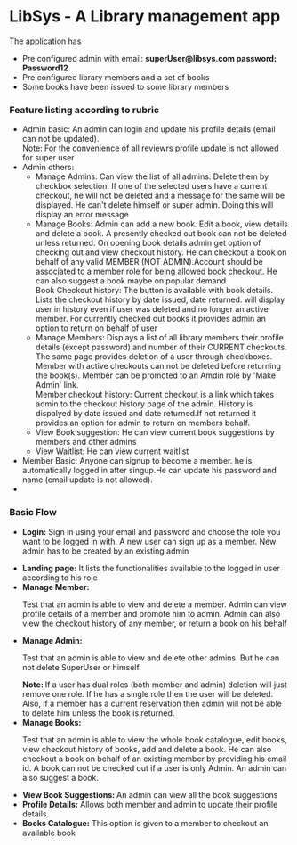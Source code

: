 # LibSys - A Library management app
<title>CSC 517 - Project 1</title>

The application has
<ul>
<li>Pre configured admin with email: <b>superUser@libsys.com password: Password12</b></li>
<li>Pre configured library members and a set of books</li>
<li>Some books have been issued to some library members</li>
</ul>
<h3>Feature listing according to rubric</h3>
<ul>
<li>Admin basic: An admin can login and update his profile details (email can not be updated).<br/>Note: For the convenience of all reviewrs profile update is not allowed for super user</li>
<li>Admin others: 
<ul>
<li>Manage Admins: Can view the list of all admins. Delete them by checkbox selection. If one of the selected users have a current checkout, he will not be deleted and a message for the same will be displayed. He can't delete himself or super admin. Doing this will display an error message</li>
<li>Manage Books: Admin can add a new book. Edit a book, view details and delete a book. A presently checked out book can not be deleted unless returned. On opening book details admin get option of checking out and view checkout history. He can checkout a book on behalf of any valid MEMBER (NOT ADMIN).Account should be associated to a member role for being allowed book checkout. He can also suggest a book maybe on popular demand<br/>
Book Checkout history: The button is available with book details. Lists the checkout history by date issued, date returned. will display user in history even if user was deleted and no longer an active member. For currently checked out books it provides admin an option to return on behalf of user </li>
<li>Manage Members: Displays a list of all library members their profile details (except password) and number of their CURRENT checkouts. The same page provides deletion of a user through checkboxes. Member with active checkouts can not be deleted before returning the book(s). Member can be promoted to an Amdin role by 'Make Admin' link.</br>
Member checkout history: Current checkout is a link which takes admin to the checkout history page of the admin. History is dispalyed by date issued and date returned.If not returned it provides an option for admin to return on members behalf.</li>
<li>View Book suggestion: He can view current book suggestions by members and other admins</li>
<li>View Waitlist: He can view current waitlist</li>
</ul>
</li>
<li>Member Basic: Anyone can signup to become a member. he is automatically logged in after singup.He can update his password and name (email update is not allowed).</li>
<li></li>
</ul>
<h3>Basic Flow</h3>
<ul>
<li><p><b>Login:</b> Sign in using your email and password and choose the role you want to be logged in with. A new user can sign up as a member. New admin has to be created by an existing admin</p></li>
<li><b>Landing page:</b> It lists the functionalities available to the logged in user according to his role</li>
<li><b>Manage Member:</b>
<p>Test that an admin is able to view and delete a member. Admin can view profile details of a member and promote him to admin. Admin can also view the checkout history of any member, or return a book on his behalf</p></li>
<li><b>Manage Admin:</b>
<p>Test that an admin is able to view and delete other admins. But he can not delete SuperUser or himself</p></li>
<b>Note: </b>If a user has dual roles (both member and admin) deletion will just remove one role. If he has a single role then the user will be deleted. Also, if a member has a current reservation then admin will not be able to delete him unless the book is returned.
<li><b>Manage Books:</b>
<p>Test that an admin is able to view the whole book catalogue, edit books, view checkout history of books, add and delete a book. He can also checkout a book on behalf of an existing member by providing his email id. A book can not be checked out if a user is only Admin. An admin can also suggest a book.</p></li>
<li><b>View Book Suggestions: </b>An admin can view all the book suggestions</li>
<li><b>Profile Details:</b> Allows both member and admin to update their profile details.</li>
<li><b>Books Catalogue:</b> This option is given to a member to checkout an available book</li>
</ul>
